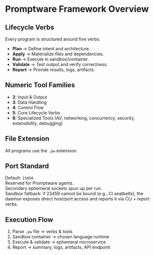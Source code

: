 # Promptware Framework Overview

## Lifecycle Verbs
Every program is structured around five verbs:
- **Plan** → Define intent and architecture.
- **Apply** → Materialize files and dependencies.
- **Run** → Execute in sandbox/container.
- **Validate** → Test output and verify correctness.
- **Report** → Provide results, logs, artifacts.

## Numeric Tool Families
- **2**: Input & Output  
- **3**: Data Handling  
- **4**: Control Flow  
- **5**: Core Lifecycle Verbs  
- **6**: Specialized Tools (AV, networking, concurrency, security, extensibility, debugging)

## File Extension
All programs use the `.pw` extension.

## Port Standard
Default: `23456`  
Reserved for Promptware agents.  
Secondary ephemeral sockets spun up per run.  
Sandbox fallback: if 23456 cannot be bound (e.g., CI seatbelts), the daemon exposes direct host/port access and reports it via CLI + report verbs.

## Execution Flow
1. Parse `.pw` file → verbs & tools
2. Sandbox container → chosen language runtime
3. Execute & validate → ephemeral microservice
4. Report → summary, logs, artifacts, API endpoint


